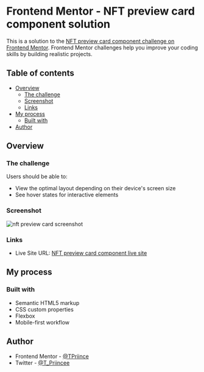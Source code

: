 # Frontend Mentor - NFT preview card component solution

This is a solution to the [NFT preview card component challenge on Frontend Mentor](https://www.frontendmentor.io/challenges/nft-preview-card-component-SbdUL_w0U). Frontend Mentor challenges help you improve your coding skills by building realistic projects. 

## Table of contents

- [Overview](#overview)
  - [The challenge](#the-challenge)
  - [Screenshot](#screenshot)
  - [Links](#links)
- [My process](#my-process)
  - [Built with](#built-with)
- [Author](#author)

## Overview

### The challenge

Users should be able to:

- View the optimal layout depending on their device's screen size
- See hover states for interactive elements

### Screenshot

<img src="https://drive.google.com/uc?export=view&id=14BLbwiE1ubcgnfzplgXc4isn5C-VdqC7" alt="nft preview card screenshot" />


### Links

- Live Site URL: [NFT preview card component live site](https://tpriince.github.io/NFT_preview_card/)

## My process

### Built with

- Semantic HTML5 markup
- CSS custom properties
- Flexbox
- Mobile-first workflow


## Author

- Frontend Mentor - [@TPriince](https://www.frontendmentor.io/profile/TPriince)
- Twitter - [@T_Priincee](https://www.twitter.com/T_Priincee)
